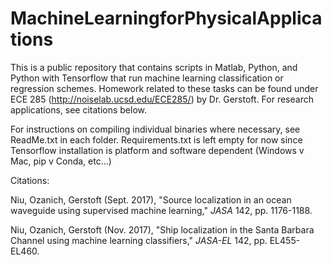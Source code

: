 # MachineLearningforPhysicalApplications
This is a public repository that contains scripts in Matlab, Python, and Python with Tensorflow that run machine learning classification or regression schemes. Homework related to these tasks can be found under ECE 285 (http://noiselab.ucsd.edu/ECE285/) by Dr. Gerstoft. For research applications, see citations below.

For instructions on compiling individual binaries where necessary, see ReadMe.txt in each folder. Requirements.txt is left empty for now since Tensorflow installation is platform and software dependent (Windows v Mac, pip v Conda, etc...)

Citations: 

Niu, Ozanich, Gerstoft (Sept. 2017), "Source localization in an ocean waveguide using supervised machine learning," *JASA* 142, pp. 1176-1188.

Niu, Ozanich, Gerstoft (Nov. 2017), "Ship localization in the Santa Barbara Channel using machine learning classifiers," *JASA-EL* 142, pp. EL455-EL460.
